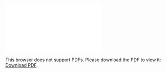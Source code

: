 <object data="christ-in-song/CIS1908pdfs/095.pdf" type="application/pdf" width="100%" height="1024px">
    <embed src="christ-in-song/CIS1908pdfs/095.pdf">
        <p>This browser does not support PDFs. Please download the PDF to view it: <a href="christ-in-song/CIS1908pdfs/095.pdf">Download PDF</a>.</p>
    </embed>
</object>
